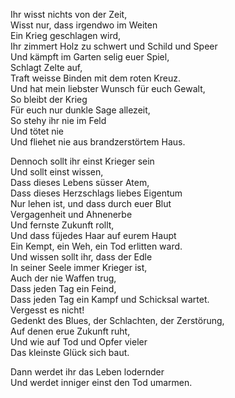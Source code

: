 Ihr wisst nichts von der Zeit,  
Wisst nur, dass irgendwo im Weiten  
Ein Krieg geschlagen wird,  
Ihr zimmert Holz zu schwert und Schild und Speer  
Und kämpft im Garten selig euer Spiel,  
Schlagt Zelte auf,  
Traft weisse Binden mit dem roten Kreuz.  
Und hat mein liebster Wunsch für euch Gewalt,  
So bleibt der Krieg  
Für euch nur dunkle Sage allezeit,  
So stehy ihr nie im Feld  
Und tötet nie  
Und fliehet nie aus brandzerstörtem Haus.  

Dennoch sollt ihr einst Krieger sein  
Und sollt einst wissen,  
Dass dieses Lebens süsser Atem,  
Dass dieses Herzschlags liebes Eigentum  
Nur lehen ist, und dass durch euer Blut  
Vergagenheit und Ahnenerbe  
Und fernste Zukunft rollt,  
Und dass füjedes Haar auf eurem Haupt  
Ein Kempt, ein Weh, ein Tod erlitten ward.  
Und wissen sollt ihr, dass der Edle  
In seiner Seele immer Krieger ist,  
Auch der nie Waffen trug,  
Dass jeden Tag ein Feind,  
Dass jeden Tag ein Kampf und Schicksal wartet.  
Vergesst es nicht!  
Gedenkt des Blues, der Schlachten, der Zerstörung,  
Auf denen erue Zukunft ruht,  
Und wie auf Tod und Opfer vieler  
Das kleinste Glück sich baut.  

Dann werdet ihr das Leben lodernder  
Und werdet inniger einst den Tod umarmen.
